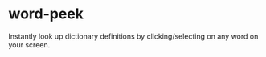 # word-peek
Instantly look up dictionary definitions by clicking/selecting on any word on your screen.
